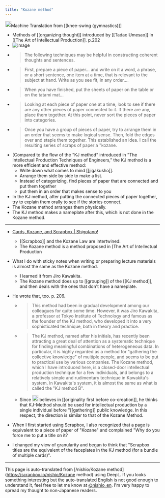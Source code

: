 ```yaml
---
title: "Kozane method"
---
```


<img src='https://scrapbox.io/api/pages/nishio-en/jaen/icon' alt='jaen.icon' height="19.5"/>Machine Translation from  [[knee-swing (gymnastics)]]
- Methods of [[organizing thought]] introduced by [[Tadao Umesao]] in [[The Art of Intellectual Production]]. p.202
- ![image](https://gyazo.com/3f79670a7f18423e3c645f0effa41bcd/thumb/1000)
- > The following techniques may be helpful in constructing coherent thoughts and sentences.
- > First, prepare a piece of paper... and write on it a word, a phrase, or a short sentence, one item at a time, that is relevant to the subject at hand. Write as you see fit, in any order....
- > When you have finished, put the sheets of paper on the table or on the tatami mat...
- > Looking at each piece of paper one at a time, look to see if there are any other pieces of paper connected to it. If there are any, place them together. At this point, never sort the pieces of paper into categories.
- > Once you have a group of pieces of paper, try to arrange them in an order that seems to make logical sense. Then, fold the edges over and staple them together. This established an idea. I call the resulting series of scraps of paper a "kozane.
- [Compared to the flow of the "KJ method" introduced in "The Intellectual Production Techniques of Engineers," the KJ method is a more efficient and effective method:
    - Write down what comes to mind [[jigakusho]].
    - Arrange them side by side to make a list.
    - Instead of categorizing, find pieces of paper that are connected and put them together
    - put them in an order that makes sense to you
- In the KJ method, after putting the connected pieces of paper together, try to explain them orally to see if the stories connect.
- The Kozane method arranges them physically.
- The KJ method makes a nameplate after this, which is not done in the Kozane method.
-----
- [Cards, Kozane, and Scrapbox | Shigotano!](https://cyblog.jp/33454)
    - [[Scrapbox]] and the Kozane Law are intertwined.
    - The Kozane method is a method proposed in [The Art of Intellectual Production

- What I do with sticky notes when writing or preparing lecture materials is almost the same as the Kozane method.
    - I learned it from Jiro Kawakita.
    - The Kozane method does up to [[grouping]] of the [[KJ method]], and then deals with the ones that don't have a nameplate.

- He wrote that, too. p. 206.
    - > This method had been in gradual development among our colleagues for quite some time. However, it was Jiro Kawakita, a professor at Tokyo Institute of Technology and famous as the founder of the KJ method, who developed it into a very sophisticated technique, both in theory and practice.
    - > The KJ method, named after his initials, has recently been attracting a great deal of attention as a systematic technique for finding meaningful combinations of heterogeneous data. In particular, it is highly regarded as a method for "gathering the collective knowledge" of multiple people, and seems to be put to practical use by various companies. The Kozane method, which I have introduced here, is a closed-door intellectual production technique for a few individuals, and belongs to a relatively simple and rudimentary technique in Kawakita's system. In Kawakita's system, it is almost the same as what is called the "KJ method B".
    - Since <img src='https://scrapbox.io/api/pages/nishio-en/nishio/icon' alt='nishio.icon' height="19.5"/> believes in [[originality first before co-creation]], he thinks that KJ-Method should be used for intellectual production by a single individual before "[[gathering]] public knowledge. In this respect, the direction is similar to that of the Kozane Method.

- When I first started using Scrapbox, I also recognized that a page is equivalent to a piece of paper of "Kozane" and complained "Why do you force me to put a title on it?
- I changed my view of granularity and began to think that "Scrapbox titles are the equivalent of the faceplates in the KJ method (for a bundle of multiple cards)".

---
This page is auto-translated from [/nishio/Kozane method](https://scrapbox.io/nishio/Kozane method) using DeepL. If you looks something interesting but the auto-translated English is not good enough to understand it, feel free to let me know at [@nishio_en](https://twitter.com/nishio_en). I'm very happy to spread my thought to non-Japanese readers.